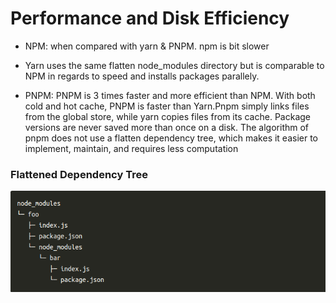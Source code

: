 # Performance and Disk Efficiency
- NPM: when compared with yarn & PNPM. npm is bit slower

- Yarn uses the same flatten node_modules directory but is comparable to NPM in regards to speed and installs packages parallely.

- PNPM: PNPM is 3 times faster and more efficient than NPM.  With both cold and hot cache, PNPM is faster than Yarn.Pnpm simply links files from the global store, while yarn copies files from its cache. Package versions are never saved more than once on a disk. The algorithm of pnpm does not use a flatten dependency tree, which makes it easier to implement, maintain, and requires less computation

### Flattened Dependency Tree
![alt text](flattened.png)